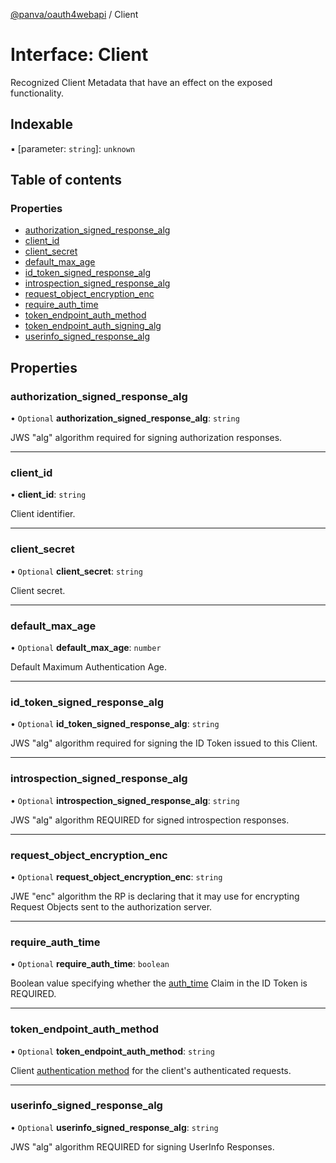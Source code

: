 [@panva/oauth4webapi](../README.md) / Client

# Interface: Client

Recognized Client Metadata that have an effect on the exposed functionality.

## Indexable

▪ [parameter: `string`]: `unknown`

## Table of contents

### Properties

- [authorization\_signed\_response\_alg](Client.md#authorization_signed_response_alg)
- [client\_id](Client.md#client_id)
- [client\_secret](Client.md#client_secret)
- [default\_max\_age](Client.md#default_max_age)
- [id\_token\_signed\_response\_alg](Client.md#id_token_signed_response_alg)
- [introspection\_signed\_response\_alg](Client.md#introspection_signed_response_alg)
- [request\_object\_encryption\_enc](Client.md#request_object_encryption_enc)
- [require\_auth\_time](Client.md#require_auth_time)
- [token\_endpoint\_auth\_method](Client.md#token_endpoint_auth_method)
- [token\_endpoint\_auth\_signing\_alg](Client.md#token_endpoint_auth_signing_alg)
- [userinfo\_signed\_response\_alg](Client.md#userinfo_signed_response_alg)

## Properties

### authorization\_signed\_response\_alg

• `Optional` **authorization\_signed\_response\_alg**: `string`

JWS "alg" algorithm required for signing authorization responses.

___

### client\_id

• **client\_id**: `string`

Client identifier.

___

### client\_secret

• `Optional` **client\_secret**: `string`

Client secret.

___

### default\_max\_age

• `Optional` **default\_max\_age**: `number`

Default Maximum Authentication Age.

___

### id\_token\_signed\_response\_alg

• `Optional` **id\_token\_signed\_response\_alg**: `string`

JWS "alg" algorithm required for signing the ID Token issued to this
Client.

___

### introspection\_signed\_response\_alg

• `Optional` **introspection\_signed\_response\_alg**: `string`

JWS "alg" algorithm REQUIRED for signed introspection responses.

___

### request\_object\_encryption\_enc

• `Optional` **request\_object\_encryption\_enc**: `string`

JWE "enc" algorithm the RP is declaring that it may use for encrypting
Request Objects sent to the authorization server.

___

### require\_auth\_time

• `Optional` **require\_auth\_time**: `boolean`

Boolean value specifying whether the [auth_time](IDToken.md#auth_time)
Claim in the ID Token is REQUIRED.

___

### token\_endpoint\_auth\_method

• `Optional` **token\_endpoint\_auth\_method**: `string`

Client [authentication method](../types/TokenEndpointAuthMethod.md) for the
client's authenticated requests.

___

### userinfo\_signed\_response\_alg

• `Optional` **userinfo\_signed\_response\_alg**: `string`

JWS "alg" algorithm REQUIRED for signing UserInfo Responses.
